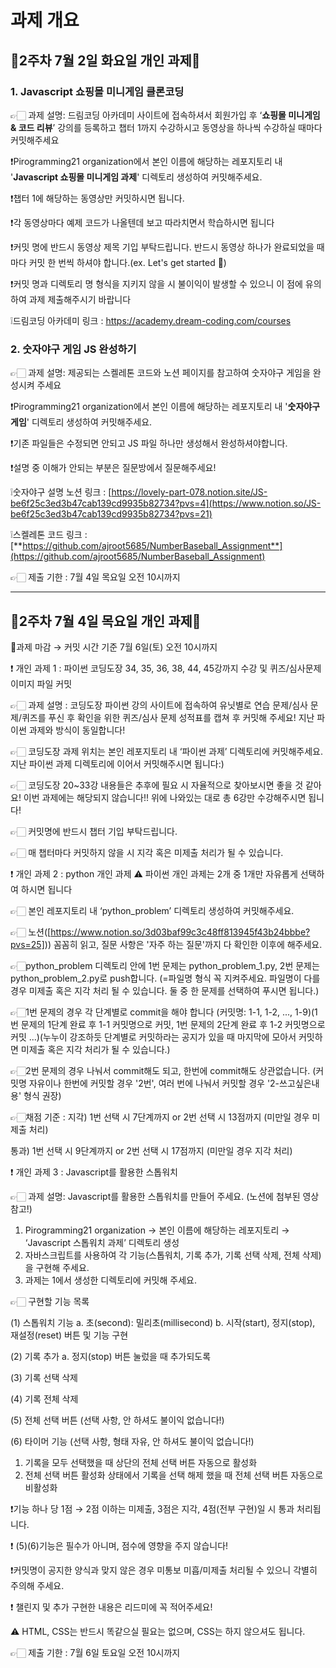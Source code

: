 # 과제 개요

## 💚2주차 7월 2일 화요일 개인 과제🤍

### 1. Javascript 쇼핑몰 미니게임 클론코딩

👉🏻 과제 설명: 드림코딩 아카데미 사이트에 접속하셔서 회원가입 후 ‘**쇼핑몰 미니게임 & 코드 리뷰**’ 강의를 등록하고 챕터 1까지 수강하시고 동영상을 하나씩 수강하실 때마다 커밋해주세요

❗️Pirogramming21 organization에서 본인 이름에 해당하는 레포지토리 내 '**Javascript 쇼핑몰 미니게임 과제**' 디렉토리 생성하여 커밋해주세요.

❗️챕터 1에 해당하는 동영상만 커밋하시면 됩니다.

❗️각 동영상마다 예제 코드가 나올텐데 보고 따라치면서 학습하시면 됩니다

❗️커밋 명에 반드시 동영상 제목 기입 부탁드립니다. 반드시 동영상 하나가 완료되었을 때마다 커밋 한 번씩 하셔야 합니다.(ex. Let's get started 🙌)

❗️커밋 명과 디렉토리 명 형식을 지키지 않을 시 불이익이 발생할 수 있으니 이 점에 유의하여 과제 제출해주시기 바랍니다

❕드림코딩 아카데미 링크 : https://academy.dream-coding.com/courses


### 2. 숫자야구 게임 JS 완성하기

👉🏻 과제 설명: 제공되는 스켈레톤 코드와 노션 페이지를 참고하여 숫자야구 게임을 완성시켜 주세요

❗️Pirogramming21 organization에서 본인 이름에 해당하는 레포지토리 내 '**숫자야구 게임**' 디렉토리 생성하여 커밋해주세요.

❗️기존 파일들은 수정되면 안되고 JS 파일 하나만 생성해서 완성하셔야합니다.

❗️설명 중 이해가 안되는 부분은 질문방에서 질문해주세요!

❕숫자야구 설명 노션 링크 : [https://lovely-part-078.notion.site/JS-be6f25c3ed3b47cab139cd9935b82734?pvs=4](https://www.notion.so/JS-be6f25c3ed3b47cab139cd9935b82734?pvs=21)

❕스켈레톤 코드 링크 : [**https://github.com/ajroot5685/NumberBaseball_Assignment**](https://github.com/ajroot5685/NumberBaseball_Assignment)

👉🏻 제출 기한 :  7월 4일 목요일 오전 10시까지

---

## 💚2주차 7월 4일 목요일 개인 과제🤍

🎇과제 마감 → 커밋 시간 기준 7월 6일(토) 오전 10시까지

❗ 개인 과제 1 : 파이썬 코딩도장 34, 35, 36, 38, 44, 45강까지 수강 및 퀴즈/심사문제 이미지 파일 커밋

👉🏻 과제 설명 : 코딩도장 파이썬 강의 사이트에 접속하여 유닛별로 연습 문제/심사 문제/퀴즈를 푸신 후 확인을 위한 퀴즈/심사 문제 성적표를 캡쳐 후 커밋해 주세요! 지난 파이썬 과제와 방식이 동일합니다!

👉🏻 코딩도장 과제 위치는 본인 레포지토리 내 ‘파이썬 과제’ 디렉토리에 커밋해주세요. 지난 파이썬 과제 디렉토리에 이어서 커밋해주시면 됩니다:)

👉🏻 코딩도장 20~33강 내용들은 추후에 필요 시 자율적으로 찾아보시면 좋을 것 같아요! 이번 과제에는 해당되지 않습니다!! 위에 나와있는 대로 총 6강만 수강해주시면 됩니다!

👉🏻 커밋명에 반드시 챕터 기입 부탁드립니다.

👉🏻 매 챕터마다 커밋하지 않을 시 지각 혹은 미제출 처리가 될 수 있습니다.

❗ 개인 과제 2 : python 개인 과제
⚠️ 파이썬 개인 과제는 2개 중 1개만 자유롭게 선택하여 하시면 됩니다

👉🏻 본인 레포지토리 내 ‘python_problem’ 디렉토리 생성하여 커밋해주세요.

👉🏻 노션([https://www.notion.so/3d03baf99c3c48ff813945f43b24bbbe?pvs=25])) 꼼꼼히 읽고, 질문 사항은 '자주 하는 질문'까지 다 확인한 이후에 해주세요.

👉🏻python_problem 디렉토리 안에 1번 문제는 python_problem_1.py, 2번 문제는 python_problem_2.py로 push합니다. (=파일명 형식 꼭 지켜주세요. 파일명이 다를 경우 미제출 혹은 지각 처리 될 수 있습니다. 둘 중 한 문제를 선택하여 푸시면 됩니다.)

👉🏻1번 문제의 경우 각 단계별로 commit을 해야 합니다 (커밋명: 1-1, 1-2, ..., 1-9)(1번 문제의 1단계 완료 후 1-1 커밋명으로 커밋, 1번 문제의 2단계 완료 후 1-2 커밋명으로 커밋 ...)(누누이 강조하듯 단계별로 커밋하라는 공지가 있을 때 마지막에 모아서 커밋하면 미제출 혹은 지각 처리가 될 수 있습니다.)

👉🏻2번 문제의 경우 나눠서 commit해도 되고, 한번에 commit해도 상관없습니다. (커밋명 자유이나 한번에 커밋할 경우 '2번', 여러 번에 나눠서 커밋할 경우 '2-쓰고싶은내용' 형식 권장)

👉🏻채점 기준 : 지각) 1번 선택 시 7단계까지 or 2번 선택 시 13점까지 (미만일 경우 미제출 처리)

통과) 1번 선택 시 9단계까지 or 2번 선택 시 17점까지 (미만일 경우 지각 처리)

❗ 개인 과제 3 : Javascript를 활용한 스톱워치

👉🏻 과제 설명: Javascript를 활용한 스톱워치를 만들어 주세요. (노션에 첨부된 영상 참고!)

1. Pirogramming21 organization → 본인 이름에 해당하는 레포지토리 → ‘Javascript 스톱워치 과제’ 디렉토리 생성
2. 자바스크립트를 사용하여 각 기능(스톱워치, 기록 추가, 기록 선택 삭제, 전체 삭제)을 구현해 주세요.
3. 과제는 1에서 생성한 디렉토리에 커밋해 주세요.

👉🏻 구현할 기능 목록

(1) 스톱워치 기능
a. 초(second): 밀리초(millisecond)
b. 시작(start), 정지(stop), 재설정(reset) 버튼 및 기능 구현

(2) 기록 추가
a. 정지(stop) 버튼 눌렀을 때 추가되도록

(3) 기록 선택 삭제

(4) 기록 전체 삭제

(5) 전체 선택 버튼 (선택 사항, 안 하셔도 불이익 없습니다!)

(6) 타이머 기능 (선택 사항, 형태 자유, 안 하셔도 불이익 없습니다!)

1. 기록을 모두 선택했을 때 상단의 전체 선택 버튼 자동으로 활성화
2. 전체 선택 버튼 활성화 상태에서 기록을 선택 해제 했을 때 전체 선택 버튼 자동으로 비활성화

❗기능 하나 당 1점 → 2점 이하는 미제출, 3점은 지각, 4점(전부 구현)일 시 통과 처리됩니다.

❗ (5)(6)기능은 필수가 아니며, 점수에 영향을 주지 않습니다!

❗커밋명이 공지한 양식과 맞지 않은 경우 미통보 미흡/미제출 처리될 수 있으니 각별히 주의해 주세요.

❗ 챌린지 및 추가 구현한 내용은 리드미에 꼭 적어주세요!

⚠️ HTML, CSS는 반드시 똑같으실 필요는 없으며, CSS는 하지 않으셔도 됩니다.

👉🏻 제출 기한 :  7월 6일 토요일 오전 10시까지
